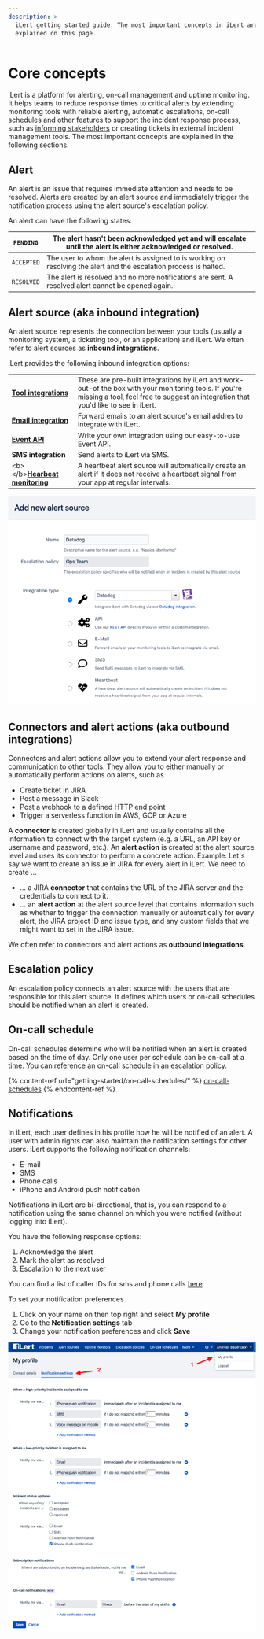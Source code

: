 ```yaml
---
description: >-
  iLert getting started guide. The most important concepts in iLert are
  explained on this page.
---
```


# Core concepts



iLert is a platform for alerting, on-call management and uptime monitoring. It helps teams to reduce response times to critical alerts by extending monitoring tools with reliable alerting, automatic escalations, on-call schedules and other features to support the incident response process, such as [informing stakeholders](getting-started/stakeholder-engagement.md) or creating tickets in external incident management tools. The most important concepts are explained in the following sections.

## Alert

An alert is an issue that requires immediate attention and needs to be resolved. Alerts are created by an alert source and immediately trigger the notification process using the alert source's escalation policy.

An alert can have the following states:

| `PENDING`  | The alert hasn't been acknowledged yet and will escalate until the alert is either acknowledged or resolved.      |
| ---------- | ----------------------------------------------------------------------------------------------------------------- |
| `ACCEPTED` | The user to whom the alert is assigned to is working on resolving the alert and the escalation process is halted. |
| `RESOLVED` | The alert is resolved and no more notifications are sent. A resolved alert cannot be opened again.                |

## Alert source (aka inbound integration)

An alert source represents the connection between your tools (usually a monitoring system, a ticketing tool, or an application) and iLert. We often refer to alert sources as **inbound integrations**.

iLert provides the following inbound integration options:

|                                                                           |                                                                                                                                                                                              |
| ------------------------------------------------------------------------- | -------------------------------------------------------------------------------------------------------------------------------------------------------------------------------------------- |
| [**Tool integrations**](integrations/jira/)                               | These are pre-built integrations by iLert and work-out-of the box with your monitoring tools. If you're missing a tool, feel free to suggest an integration that you'd like to see in iLert. |
| [**Email integration**](integrations/email/)                              | Forward emails to an alert source's email addres to integrate with iLert.                                                                                                                    |
| [**Event API**](https://api.ilert.com/api-docs/)                          | Write your own integration using our easy-to-use Event API.                                                                                                                                  |
| **SMS integration**                                                       | Send alerts to iLert via SMS.                                                                                                                                                                |
| \<b>\</b>[**Hearbeat monitoring**](uptime-monitors/heartbeat-monitoring/) | A heartbeat alert source will automatically create an alert if it does not receive a heartbeat signal from your app at regular intervals.                                                    |

![](<.gitbook/assets/image (1).png>)

## Connectors and alert actions (aka outbound integrations)

Connectors and alert actions allow you to extend your alert response and communication to other tools. They allow you to either manually or automatically perform actions on alerts, such as

* Create ticket in JIRA
* Post a message in Slack
* Post a webhook to a defined HTTP end point
* Trigger a serverless function in AWS, GCP or Azure

A **connector** is created globally in iLert and usually contains all the information to connect with the target system (e.g. a URL, an API key or username and password, etc.). An **alert action** is created at the alert source level and uses its connector to perform a concrete action. Example: Let's say we want to create an issue in JIRA for every alert in iLert. We need to create ...

* ... a JIRA **connector** that contains the URL of the JIRA server and the credentials to connect to it.
* ... an **alert action** at the alert source level that contains information such as whether to trigger the connection manually or automatically for every alert, the JIRA project ID and issue type, and any custom fields that we might want to set in the JIRA issue.

We often refer to connectors and alert actions as **outbound integrations**.

## Escalation policy

An escalation policy connects an alert source with the users that are responsible for this alert source. It defines which users or on-call schedules should be notified when an alert is created.

## On-call schedule

On-call schedules determine who will be notified when an alert is created based on the time of day. Only one user per schedule can be on-call at a time. You can reference an on-call schedule in an escalation policy.

{% content-ref url="getting-started/on-call-schedules/" %}
[on-call-schedules](getting-started/on-call-schedules/)
{% endcontent-ref %}

## Notifications

In iLert, each user defines in his profile how he will be notified of an alert. A user with admin rights can also maintain the notification settings for other users. iLert supports the following notification channels:

* E-mail
* SMS
* Phone calls
* iPhone and Android push notification

Notifications in iLert are bi-directional, that is, you can respond to a notification using the same channel on which you were notified (without logging into iLert).

You have the following response options:

1. Acknowledge the alert
2. Mark the alert as resolved
3. Escalation to the next user

You can find a list of caller IDs for sms and phone calls [here](getting-started/phone-numbers/#sms-alerts).

To set your notification preferences

1. Click on your name on then top right and select **My profile**
2. Go to the **Notification settings** tab
3. Change your notification preferences and click **Save**

![](<.gitbook/assets/Screenshot 2020-11-25 at 13.30.30.png>)
